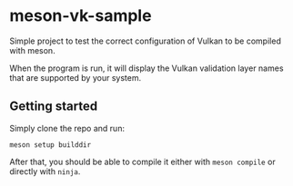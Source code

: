# meson-vk-sample

Simple project to test the correct configuration of Vulkan to be compiled
with meson.

When the program is run, it will display the Vulkan validation layer names that
are supported by your system.

## Getting started

Simply clone the repo and run:
```
meson setup builddir
```  

After that, you should be able to compile it either with `meson compile` or 
directly with `ninja`.
